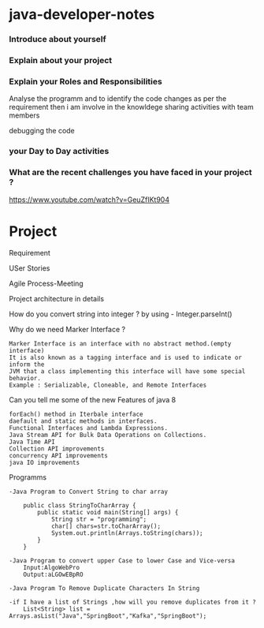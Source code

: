 # java-developer-notes

### Introduce about yourself
### Explain about your project
### Explain your Roles and Responsibilities
Analyse the programm and to identify the code changes as per the requirement
then i am involve in the knowldege sharing activities with team members

debugging the code 
### your Day to Day activities
### What are the recent challenges you have faced in your project ? 
https://www.youtube.com/watch?v=GeuZfIKt904

# Project
Requirement

USer Stories

Agile Process-Meeting

Project architecture in details

How do you convert string into integer ?
	by using - Integer.parseInt()


Why do we need Marker Interface ?

	Marker Interface is an interface with no abstract method.(empty interface)
	It is also known as a tagging interface and is used to indicate or inform the 
	JVM that a class implementing this interface will have some special behavior.
	Example : Serializable, Cloneable, and Remote Interfaces


Can you tell me some of the new Features of java 8
	
	forEach() method in Iterbale interface
	daefault and static methods in interfaces.
	Functional Interfaces and Lambda Expressions.
	Java Stream API for Bulk Data Operations on Collections.
	Java Time API
	Collection API improvements
	concurrency API improvements
	java IO improvements

Programms

	-Java Program to Convert String to char array
		
		public class StringToCharArray {
			public static void main(String[] args) {		
				String str = "programming";
				char[] chars=str.toCharArray();
				System.out.println(Arrays.toString(chars));	
			}
		}
		
	-Java Program to convert upper Case to lower Case and Vice-versa
		Input:AlgoWebPro
		Output:aLGOwEBpRO
	
	-Java Program To Remove Duplicate Characters In String
	
	-if I have a list of Strings ,how will you remove duplicates from it ?
		List<String> list = Arrays.asList("Java","SpringBoot","Kafka","SpringBoot");
